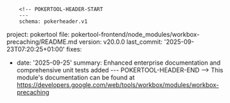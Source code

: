         <!-- POKERTOOL-HEADER-START
        ---
        schema: pokerheader.v1
project: pokertool
file: pokertool-frontend/node_modules/workbox-precaching/README.md
version: v20.0.0
last_commit: '2025-09-23T07:20:25+01:00'
fixes:
- date: '2025-09-25'
  summary: Enhanced enterprise documentation and comprehensive unit tests added
        ---
        POKERTOOL-HEADER-END -->
This module's documentation can be found at https://developers.google.com/web/tools/workbox/modules/workbox-precaching
